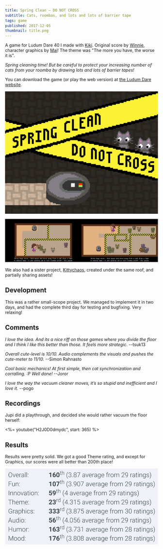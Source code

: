 ```yaml
---
title: Spring Clean – DO NOT CROSS
subtitle: Cats, roombas, and lots and lots of barrier tape
tags: game
published: 2017-12-05
thumbnail: title.png
---
```


A game for Ludum Dare 40 I made with [Kiki](http://flauschzelle.de). Original score by [Winnie](https://winniehell.de), character graphics by [Mai](https://dasmaichen.de)! The theme was "The more you have, the worse it is".

*Spring cleaning time! But be careful to protect your increasing number of cats from your roomba by drawing lots and lots of barrier tapes!*

You can download the game (or play the web version) at [the Ludum Dare website](https://ldjam.com/events/ludum-dare/40/spring-clean-do-not-cross).

[![Title screen](title.png)](https://ldjam.com/events/ludum-dare/40/spring-clean-do-not-cross)

![In-game screens](ingame.png)

We also had a sister project, [Kittychaos](https://ldjam.com/events/ludum-dare/40/kittychaos/), created under the same roof, and partially sharing assets!

## Development

This was a rather small-scope project. We managed to implement it in two days, and had the complete third day for testing and bugfixing. Very relaxing!

## Comments

*I love the idea. And its a nice riff on those games where you divide the floor and I think I like this better than those. It feels more strategic.* --tsuk13

*Overall cute-level is 10/10. Audio complements the visuals and pushes the cute-meter to 11/10.* --Simon Rahnasto

*Cool basic mechanics! At first simple, then cat synchronization and corralling. :P Well done!* --Joror

*I love the way the vacuum cleaner moves, it’s so stupid and inefficient and I love it.* --pogo

## Recordings

Jupi did a playthrough, and decided she would rather vacuum the floor herself:

<%= youtube("H2J0D0dmydc", start: 365) %>

## Results

Results were pretty solid. We got a good Theme rating, and except for Graphics, our scores were all better than 200th place!

![](results.png)

